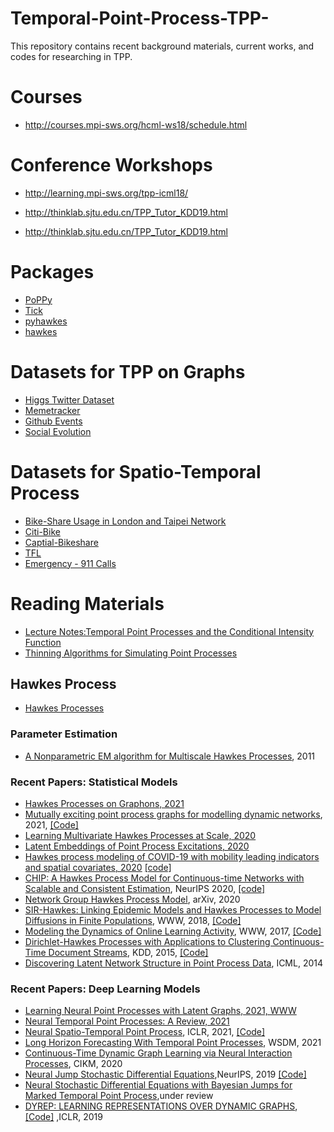 # Temporal-Point-Process-TPP-
This repository contains recent background materials, current works, and codes for researching in TPP.


# Courses
* http://courses.mpi-sws.org/hcml-ws18/schedule.html

# Conference Workshops

* http://learning.mpi-sws.org/tpp-icml18/

* http://thinklab.sjtu.edu.cn/TPP_Tutor_KDD19.html

* http://thinklab.sjtu.edu.cn/TPP_Tutor_KDD19.html

# Packages

* [PoPPy](https://github.com/HongtengXu/PoPPy)
* [Tick](https://x-datainitiative.github.io/tick/)
* [pyhawkes](https://github.com/slinderman/pyhawkes) 
* [hawkes](https://github.com/stmorse/hawkes)

# Datasets for TPP on Graphs  
* [Higgs Twitter Dataset](https://snap.stanford.edu/data/higgs-twitter.html)
* [Memetracker](https://snap.stanford.edu/data/memetracker9.html)
* [Github Events](https://github.com/uoguelph-mlrg/LDG.git)
* [Social Evolution](http://realitycommons.media.mit.edu/socialevolution4.html)

# Datasets for Spatio-Temporal Process
* [Bike-Share Usage in London and Taipei Network](https://www.kaggle.com/ajohrn/bikeshare-usage-in-london-and-taipei-network)
* [Citi-Bike](https://s3.amazonaws.com/tripdata/index.html)
* [Captial-Bikeshare](https://www.capitalbikeshare.com/system-data)
* [TFL](https://cycling.data.tfl.gov.uk/)
* [Emergency - 911 Calls](https://www.kaggle.com/mchirico/montcoalert)

# Reading Materials

* [Lecture Notes:Temporal Point Processes and the Conditional Intensity Function](https://arxiv.org/pdf/1806.00221.pdf)
* [Thinning Algorithms for Simulating Point Processes](https://www.math.fsu.edu/~ychen/research/Thinning%20algorithm.pdf)

## Hawkes Process

* [Hawkes Processes](https://arxiv.org/pdf/1507.02822.pdf)

### Parameter Estimation
* [A Nonparametric EM algorithm for Multiscale Hawkes Processes](http://paleo.sscnet.ucla.edu/Lewis-Molher-EM_Preprint.pdf), 2011

### Recent Papers: Statistical Models  

* [Hawkes Processes on Graphons, 2021](https://arxiv.org/pdf/2102.02741.pdf)
* [Mutually exciting point process graphs for modelling dynamic networks](https://arxiv.org/pdf/2102.06527.pdf), 2021, [\[Code\]](https://github.com/fraspass/meg)
* [Learning Multivariate Hawkes Processes at Scale, 2020](https://arxiv.org/pdf/2002.12501v1.pdf)
* [Latent Embeddings of Point Process Excitations, 2020](https://arxiv.org/pdf/2005.02515.pdf)
* [Hawkes process modeling of COVID-19 with mobility leading indicators and spatial covariates, 2020](https://www.medrxiv.org/content/10.1101/2020.06.06.20124149v2) [ \[code\]](https://github.com/chiangwe/HawkPR)
* [CHIP: A Hawkes Process Model for Continuous-time Networks with Scalable and Consistent Estimation](https://papers.nips.cc/paper/2020/file/c5a0ac0e2f48af1a4e619e7036fe5977-Paper.pdf), NeurIPS 2020, [ \[code\]](https://github.com/IdeasLabUT/CHIP-Network-Model)
* [Network Group Hawkes Process Model](https://arxiv.org/pdf/2002.08521.pdf), arXiv, 2020
* [SIR-Hawkes: Linking Epidemic Models and Hawkes Processes to Model Diffusions in Finite Populations](https://arxiv.org/pdf/1711.01679.pdf), WWW, 2018, [\[Code\]](https://github.com/computationalmedia/sir-hawkes)
* [Modeling the Dynamics of Online Learning Activity](https://arxiv.org/pdf/1610.05775.pdf), WWW, 2017, [\[Code\]](https://github.com/Networks-Learning/hdhp.py)
* [Dirichlet-Hawkes Processes with Applications to Clustering Continuous-Time Document Streams](https://dl.acm.org/doi/pdf/10.1145/2783258.2783411), KDD, 2015, [\[Code\]](https://github.com/JFChi/Dirichlet-Hawkes-Process)
* [Discovering Latent Network Structure in Point Process Data](https://scholar.harvard.edu/files/hips/files/linderman-networks-icml-2014.pdf), ICML, 2014

### Recent Papers: Deep Learning Models 
* [Learning Neural Point Processes with Latent Graphs, 2021, WWW](https://dl.acm.org/doi/pdf/10.1145/3442381.3450135)
* [Neural Temporal Point Processes: A Review, 2021](https://arxiv.org/pdf/2104.03528.pdf)
* [Neural Spatio-Temporal Point Process](https://arxiv.org/pdf/2011.04583.pdf), ICLR, 2021, [\[Code\]](https://github.com/facebookresearch/neural_stpp)
* [Long Horizon Forecasting With Temporal Point Processes](https://arxiv.org/pdf/2101.02815v2.pdf), WSDM, 2021
* [Continuous-Time Dynamic Graph Learning via Neural Interaction Processes](https://dl.acm.org/doi/pdf/10.1145/3340531.3411946), CIKM, 2020
* [Neural Jump Stochastic Differential Equations](https://papers.nips.cc/paper/2019/file/59b1deff341edb0b76ace57820cef237-Paper.pdf),NeurIPS, 2019 [\[Code\]](https://github.com/000Justin000/torchdiffeq/tree/jj585)
* [Neural Stochastic Differential Equations with Bayesian Jumps for Marked Temporal Point Process](https://rlair.cs.ucr.edu/papers/docs/odebayesmtpp.pdf),under review
* [DYREP: LEARNING REPRESENTATIONS OVER DYNAMIC GRAPHS](https://openreview.net/pdf?id=HyePrhR5KX), [\[Code\]](https://github.com/uoguelph-mlrg/LDG) ,ICLR, 2019
